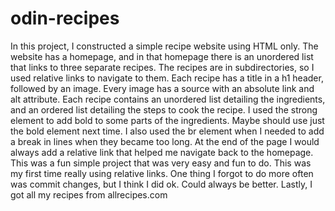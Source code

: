 # odin-recipes
In this project, I constructed a simple recipe website using HTML only.
The website has a homepage, and in that homepage there is an unordered list that links to three separate recipes.
The recipes are in subdirectories, so I used relative links to navigate to them.
Each recipe has a title in a h1 header, followed by an image. 
Every image has a source with an absolute link and alt attribute. 
Each recipe contains an unordered list detailing the ingredients, and an ordered list detailing the steps to cook the recipe.
I used the strong element to add bold to some parts of the ingredients. Maybe should use just the bold element next time.
I also used the br element when I needed to add a break in lines when they became too long. 
At the end of the page I would always add a relative link that helped me navigate back to the homepage.
This was a fun simple project that was very easy and fun to do. This was my first time really using relative links.
One thing I forgot to do more often was commit changes, but I think I did ok. Could always be better. 
Lastly, I got all my recipes from allrecipes.com